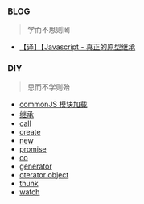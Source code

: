 ### BLOG
> 学而不思则罔

- [【译】【Javascript - 真正的原型继承](https://github.com/simdd/diy/issues/1)



### DIY
> 思而不学则殆

- [commonJS 模块加载](./pack/src/index.js)
- [继承](./inherit)
- [call](./this/call.js)
- [create](./this/create.js)
- [new](./this/new.js)
- [promise](./promise/test.js)
- [co](./iterator/co.js)
- [generator](./iterator/generator.js)
- [oterator object](./iterator/object.js)
- [thunk](./iterator/thunk.js)
- [watch](./watch)
